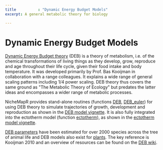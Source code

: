 ```yaml
---
title          : "Dynamic Energy Budget Models"
excerpt: A general metabolic theory for biology

---
```

<h1>Dynamic Energy Budget Models</h1>


<p>
<a href="https://en.wikipedia.org/wiki/Dynamic_energy_budget_theory">Dynamic Energy Budget theory</a> (DEB) is a theory of metabolism, i.e. of the chemical transformations of living things as they develop, grow, reproduce and age throughout their life cycle, given their food intake and body temperature. It was developed primarily by Prof. Bas Kooijman in collaboration with a range colleagues. It explains a wide range of general scaling patterns including 1/4 power scaling. DEB theory thus covers the same ground as "The Metabolic Theory of Ecology" but predates the latter ideas and encompasses a wider range of metabolic processes.
<p>
NicheMapR provides stand-alone routines (functions <a href="https://github.com/mrke/NicheMapR/blob/master/R/DEB.R">DEB</a>, <a href="https://github.com/mrke/NicheMapR/blob/master/R/DEB_euler.R">DEB_euler</a>) for using DEB theory to simulate trajectories of growth, development and reproduction as shown in the <a href="https://mrke.github.io/NicheMapR/inst/doc/deb-model-tutorial">DEB model vignette</a>. It is also fully integrated into the ectotherm model (function <a href="https://github.com/mrke/NicheMapR/blob/master/R/ectotherm.R">ectotherm</a>), as shown in the <a href="https://mrke.github.io/NicheMapR/inst/doc/ectotherm-model-tutorial">ectotherm model vignette</a>.
<p>
<a href="https://www.bio.vu.nl/thb/deb/deblab/add_my_pet/">DEB parameters</a> have been estimated for over 2000 species across the tree of animal life and DEB models also exist for <a href="https://github.com/rafaqz/DEBScripts">plants</a>. The key reference is Kooijman 2010 and an overview of resources can be found on the <a href="http://www.debtheory.org/wiki/">DEB wiki</a>.